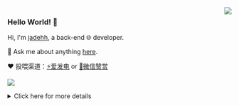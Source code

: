 <img align='right' src='https://github-readme-stats.vercel.app/api?username=jadehh&show_icons=true&&theme=default&hide=["contribs"]&&hide_title=true' /> 

### Hello World! 👋

Hi, I'm [jadehh](jadehh@live.com
), a back-end 🌐 developer.

💬 Ask me about anything [here](https://github.com/jadehh/jadehh/issues).

❤️ 投喂渠道：[⚡爱发电](https://afdian.net/@jadehh) or [🍚微信赞赏](https://github.com/jadehh/jadehh/blob/master/DONATE.md)</del>

![](https://visitor-badge.laobi.icu/badge?page_id=jadehh.jadehh)

<details>
<summary>Click here for more details</summary>
  
![Metrics](https://metrics.lecoq.io/jadehh?template=classic&base.header=0&isocalendar=1&languages=1&achievements=1&lines=1&base.indepth=false&base.hireable=false&isocalendar.duration=half-year&languages.ignored=HTML%2CCSS%2CASP%2CBATCHFILE&languages.limit=8&languages.threshold=0%25&languages.other=false&languages.colors=github&languages.sections=most-used&languages.indepth=false&languages.analysis.timeout=15&languages.categories=markup%2C%20programming&languages.recent.categories=markup%2C%20programming&languages.recent.load=300&languages.recent.days=14&achievements.threshold=B&achievements.secrets=false&achievements.display=compact&achievements.limit=0&config.timezone=Asia%2FShanghai&config.order=base.header%2C%20isocalendar&config.display=large)

</details>

<!--
<del>[🍚顿顿饭](https://dun.mianbaoduo.com/@jadehh)</del>

[![stat](https://github-readme-stats.vercel.app/api?username=jadehh&show_icons=true&&theme=default&hide=["contribs"])](https://github.com/jadehh)

[![Top Langs](https://github-readme-stats.vercel.app/api/top-langs/?username=jadehh&layout=compact)](https://github.com/jadehh)

<details>
<summary>CLICK ME</summary>

![ip test](https://ip.ntrqq.net/images/yosuga.png?wd=JTIw&r=f7eppzl6j6)
</details>

-->
